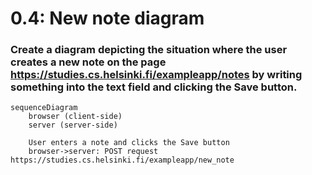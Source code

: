 # 0.4: New note diagram
### Create a diagram depicting the situation where the user creates a new note on the page https://studies.cs.helsinki.fi/exampleapp/notes by writing something into the text field and clicking the Save button.

```mermaid
sequenceDiagram
    browser (client-side)
    server (server-side)

    User enters a note and clicks the Save button
    browser->server: POST request https://studies.cs.helsinki.fi/exampleapp/new_note

```
